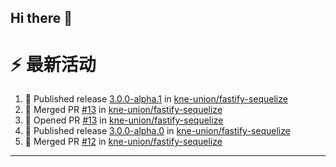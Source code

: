 ## Hi there 👋

<!--

**Here are some ideas to get you started:**

🙋‍♀️ A short introduction - what is your organization all about?
🌈 Contribution guidelines - how can the community get involved?
👩‍💻 Useful resources - where can the community find your docs? Is there anything else the community should know?
🍿 Fun facts - what does your team eat for breakfast?
🧙 Remember, you can do mighty things with the power of [Markdown](https://docs.github.com/github/writing-on-github/getting-started-with-writing-and-formatting-on-github/basic-writing-and-formatting-syntax)
-->


# ⚡ 最新活动

<!--START_SECTION:activity-->
1. 🚀 Published release [3.0.0-alpha.1](https://github.com/kne-union/fastify-sequelize/releases/tag/3.0.0-alpha.1) in [kne-union/fastify-sequelize](https://github.com/kne-union/fastify-sequelize)
2. 🎉 Merged PR [#13](https://github.com/kne-union/fastify-sequelize/pull/13) in [kne-union/fastify-sequelize](https://github.com/kne-union/fastify-sequelize)
3. 💪 Opened PR [#13](https://github.com/kne-union/fastify-sequelize/pull/13) in [kne-union/fastify-sequelize](https://github.com/kne-union/fastify-sequelize)
4. 🚀 Published release [3.0.0-alpha.0](https://github.com/kne-union/fastify-sequelize/releases/tag/3.0.0-alpha.0) in [kne-union/fastify-sequelize](https://github.com/kne-union/fastify-sequelize)
5. 🎉 Merged PR [#12](https://github.com/kne-union/fastify-sequelize/pull/12) in [kne-union/fastify-sequelize](https://github.com/kne-union/fastify-sequelize)
<!--END_SECTION:activity-->

---
